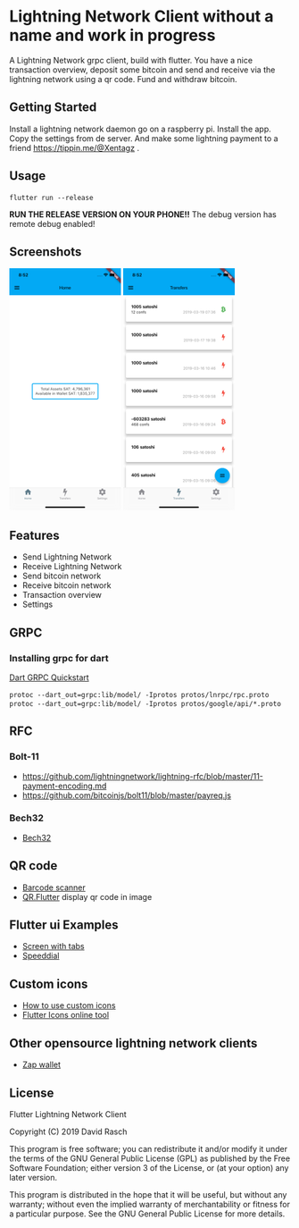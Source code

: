 # Lightning Network Client without a name and work in progress

A Lightning Network grpc client, build with flutter.
You have a nice transaction overview, deposit some bitcoin and send and receive via the lightning network using a qr code.
Fund and withdraw bitcoin.

## Getting Started

Install a lightning network daemon go on a raspberry pi. Install the app. Copy the settings from de server.
And make some lightning payment to a friend https://tippin.me/@Xentagz .

## Usage

```shell
flutter run --release
```

**RUN THE RELEASE VERSION ON YOUR PHONE!!** The debug version has remote debug enabled!


## Screenshots

![home screen](https://raw.githubusercontent.com/dcrasch/flutter_lnd_client/master/screenshots/home_screen.png)
![transfer screen](https://raw.githubusercontent.com/dcrasch/flutter_lnd_client/master/screenshots/transfers_screen.png)

## Features

* Send Lightning Network
* Receive Lightning Network
* Send bitcoin network
* Receive bitcoin network
* Transaction overview
* Settings

## GRPC

### Installing grpc for dart

[Dart GRPC Quickstart](https://grpc.io/docs/quickstart/dart.html)

```shell
protoc --dart_out=grpc:lib/model/ -Iprotos protos/lnrpc/rpc.proto
protoc --dart_out=grpc:lib/model/ -Iprotos protos/google/api/*.proto
```

## RFC

### Bolt-11

* https://github.com/lightningnetwork/lightning-rfc/blob/master/11-payment-encoding.md
* https://github.com/bitcoinjs/bolt11/blob/master/payreq.js

### Bech32
* [Bech32](https://github.com/Kolibri-POS/bech32)

## QR code

* [Barcode scanner](https://pub.dartlang.org/packages/barcode_scan)
* [QR.Flutter](https://github.com/lukef/qr.flutter) display qr code in image

## Flutter ui Examples

* [Screen with tabs](https://github.com/felipecarvalho/flutterstarter)
* [Speeddial](https://github.com/abdulrahmank/SpeedDial)

## Custom icons

* [How to use custom icons](https://medium.com/flutterpub/how-to-use-custom-icons-in-flutter-834a079d977)
* [Flutter Icons online tool](http://fluttericon.com/)

## Other opensource lightning network clients

* [Zap wallet](https://github.com/LN-Zap/zap-iOS/)

## License

Flutter Lightning Network Client

Copyright (C) 2019 David Rasch

This program is free software; you can redistribute it and/or modify it under the terms of the GNU General Public License (GPL) as published by the Free Software Foundation; either version 3 of the License, or (at your option) any later version.

This program is distributed in the hope that it will be useful, but without any warranty; without even the implied warranty of merchantability or fitness for a particular purpose. See the GNU General Public License for more details.
